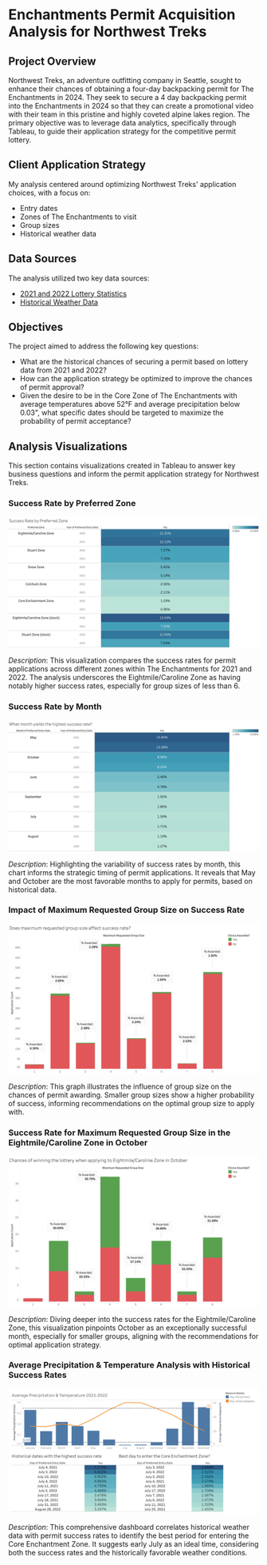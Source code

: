 # Enchantments Permit Acquisition Analysis for Northwest Treks

## Project Overview

Northwest Treks, an adventure outfitting company in Seattle, sought to enhance their chances of obtaining a four-day backpacking permit for The Enchantments in 2024. They seek to secure a 4 day backpacking permit into the Enchantments in 2024 so that they can create a promotional video with their team in this pristine and highly coveted alpine lakes region. The primary objective was to leverage data analytics, specifically through Tableau, to guide their application strategy for the competitive permit lottery.


## Client Application Strategy

My analysis centered around optimizing Northwest Treks' application choices, with a focus on:
- Entry dates
- Zones of The Enchantments to visit
- Group sizes
- Historical weather data

## Data Sources

The analysis utilized two key data sources:
- [2021 and 2022 Lottery Statistics](https://www.fs.usda.gov/detail/okawen/passes-permits/recreation/?cid=fsbdev3_053607)
- [Historical Weather Data](https://prism.oregonstate.edu/explorer/)

## Objectives

The project aimed to address the following key questions:
- What are the historical chances of securing a permit based on lottery data from 2021 and 2022?
- How can the application strategy be optimized to improve the chances of permit approval?
- Given the desire to be in the Core Zone of The Enchantments with average temperatures above 52°F and average precipitation below 0.03", what specific dates should be targeted to maximize the probability of permit acceptance?

## Analysis Visualizations

This section contains visualizations created in Tableau to answer key business questions and inform the permit application strategy for Northwest Treks.

### Success Rate by Preferred Zone

![Success Rate by Preferred Zone](https://github.com/nickyongth/images-/blob/main/%25%20Awarded%20by%20Preferred%20Zone.png)

*Description*: This visualization compares the success rates for permit applications across different zones within The Enchantments for 2021 and 2022. The analysis underscores the Eightmile/Caroline Zone as having notably higher success rates, especially for group sizes of less than 6.

### Success Rate by Month

![Success Rate by Month](https://github.com/nickyongth/images-/blob/main/%25%20Awarded%20by%20Preferred%20Entry%20Month.png)

*Description*: Highlighting the variability of success rates by month, this chart informs the strategic timing of permit applications. It reveals that May and October are the most favorable months to apply for permits, based on historical data.

### Impact of Maximum Requested Group Size on Success Rate

![Impact of Maximum Requested Group Size on Success Rate](https://github.com/nickyongth/images-/blob/main/%25%20Awarded%20by%20Maximum%20Requested%20Group%20Size.png)

*Description*: This graph illustrates the influence of group size on the chances of permit awarding. Smaller group sizes show a higher probability of success, informing recommendations on the optimal group size to apply with.

### Success Rate for Maximum Requested Group Size in the Eightmile/Caroline Zone in October

![Success Rate for Maximum Requested Group Size in the Eightmile/Caroline Zone in October](https://github.com/nickyongth/images-/blob/main/%25%20Awarded%20by%20Maximum%20Requested%20Group%20Size%20in%20EightmileCaroline%20Zone%20in%20October.png)

*Description*: Diving deeper into the success rates for the Eightmile/Caroline Zone, this visualization pinpoints October as an exceptionally successful month, especially for smaller groups, aligning with the recommendations for optimal application strategy.

### Average Precipitation & Temperature Analysis with Historical Success Rates

![Average Precipitation & Temperature Analysis with Historical Success Rates](https://github.com/nickyongth/images-/blob/main/Presentation%20Dashboard.png)

*Description*: This comprehensive dashboard correlates historical weather data with permit success rates to identify the best period for entering the Core Enchantment Zone. It suggests early July as an ideal time, considering both the success rates and the historically favorable weather conditions.

